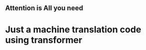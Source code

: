 ## Attention is All you need           
# Just a machine translation code using transformer                 
               
 
       
       
